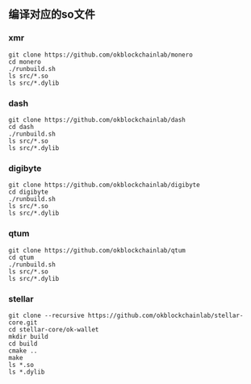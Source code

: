 ## 编译对应的so文件

### xmr
```
git clone https://github.com/okblockchainlab/monero
cd monero
./runbuild.sh
ls src/*.so
ls src/*.dylib
```

### dash
```
git clone https://github.com/okblockchainlab/dash
cd dash
./runbuild.sh
ls src/*.so
ls src/*.dylib
```

### digibyte
```
git clone https://github.com/okblockchainlab/digibyte
cd digibyte
./runbuild.sh
ls src/*.so
ls src/*.dylib
```

### qtum
```
git clone https://github.com/okblockchainlab/qtum
cd qtum
./runbuild.sh
ls src/*.so
ls src/*.dylib
```

### stellar
```
git clone --recursive https://github.com/okblockchainlab/stellar-core.git  
cd stellar-core/ok-wallet  
mkdir build  
cd build  
cmake ..  
make  
ls *.so  
ls *.dylib
```
